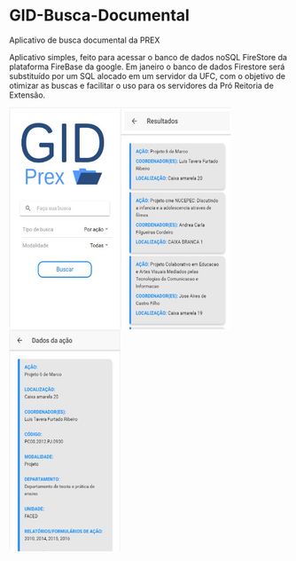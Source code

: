 # GID-Busca-Documental
Aplicativo de busca documental da PREX

Aplicativo simples, feito para acessar o banco de dados noSQL FireStore da plataforma FireBase da google.
Em janeiro o banco de dados Firestore será substituído por um SQL alocado em um servidor da UFC, 
com o objetivo de otimizar as buscas e facilitar o uso para os servidores da Pró Reitoria de Extensão.

<a href="url"><img src="https://github.com/GustavoEliseu/GID-Busca-Documental/blob/master/Screenshot_1.jpg?raw=true" align="left" height="400" width="200" >
<a href="url"><img src="https://github.com/GustavoEliseu/GID-Busca-Documental/blob/master/Screenshot_2.jpg?raw=true" align="left" height="400" width="200" >
<a href="url"><img src="https://github.com/GustavoEliseu/GID-Busca-Documental/blob/master/Screenshot_3.jpg?raw=true" align="left" height="400" width="200" >
